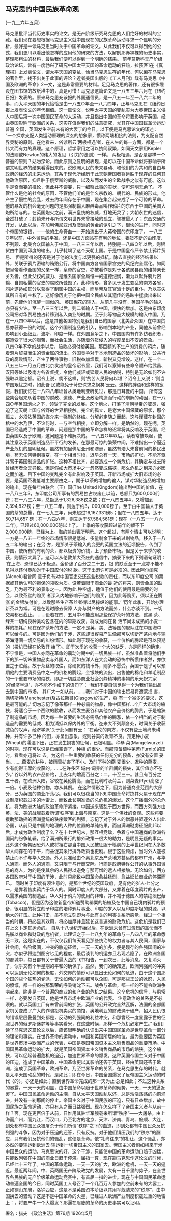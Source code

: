 ## 马克思的中国民族革命观

(一九二六年五月)

马克思批评当代历史事实的论文，是无产阶级研究马克思的人们绝好的材料的宝藏。我们现在要想根据马克思主义就中国现在的民族革命运动寻求一个显明的分析，最好是一读马克思当时关于中国革命的论文。从此我们不仅可以得到他的公式，我们更川以看出他怎样的应用他的研究的方法，以解剖那赤裸裸的历史事实，整理那粗生的材料，最后我们便可以得到一个明确的结果。
前年莫斯科无产阶级政治论坛，曾有一度勃兴了研究中国太平天国的革命运动的狂热，拉荻客1在《真理报》上发表论文，谓太平天国的变乱，恰当马克思生存的年代、何以偏在马克思的著作里，找不出关于此事的评论？近者美国出版的《工人月刊》载有马克思《中国及欧洲的革命》2一文，这是非常重要的材料。足见马克思的著作，还有很多埋没在图书馆的故纸堆中的，真是可惜！马克思这篇论文是一八五三年六月在《纽约日报》发表的。原来马克思充该报的外国通信员，是一八五一年至一八六二年的事，而太平天国的年代恰恰是由一八五○年至一八六四年，正与马克思在《纽约日报上发表论文的年代相值。这一篇论文，说明太平天国的变乱实为大英帝国主义侵人中国后第一次中国国民革命的大运动，并且指出中国的革命将要影响于英国，经由英国影晌于欧洲的关系，这实在值得我们的注意研究，尤其在中国国民革命运动普遍
全国，英国发生空前未有的大罢丁的今日。以下便是马克思论文的译述：
“一个探求支配人类运动原理的深玄的想象家，惯称两端相接的法则，为支配自然界奥秘的原则。在他看来，俗谚所云‘两极相遇’者，在人生的每一方面，都是一个伟大而有力的真理。这个原理，哲学家用之可以执简驭繁，如同天文家用Kepler的法则或Newton的伟大的发见（引力的法则）一样。
两极相遇，是否是那样一个普遍的原则？姑勿深论。而此原则之显明的表现，是可以在中国革命似将影响于所谓文明世界的结果看得出来的。说欧洲人民的未来暴动、和他们的为共和的自由与政府的经济的未来运动，其系于现代所经历于此天朝帝国者将远胜于现存的任何其他政治原因，抑且胜于俄罗斯的威胁，以及从而发生的全欧战争之似有可能。这似乎是奇而妄的推论，但此并不谬妄，只一细察此事的实状，便可洞明无余了。
不管什么是他的社会的原因，不管他们听的是什么宗教的、朝代的、民族的形式，他产生了慢性的变乱，过去约年间存在于中国，现在集合起来成了一个可惊的革命。他的暴发的机会毫无问题的是那强制输入麻醉毒品叫作鸦片的东西于中国的英国大炮所给与的。在英国炮火之前，满洲皇统的权威，打地无灵了；大朝永世的迷信，全然打破了；封锁未开与所谓文明世界未曾接触的孤立，骤被侵人了；东西交通的开发，从此以后，在加利佛尼亚州及澳洲的黄金的诱引之下，很快的进行，同时这个帝国的银钱，——他的生命膏血一—开始流出于大英帝国的东印度了。
一八三○年以前，中外贸易的平准，还是中国方面站在有利的地位，银货不断的由印度、不列颠、北美合众国输入于中国。一八三三年以后，特别是一八四○年以后，则银货由中国到印度的输出，儿乎耗竭了这个天朝上国。于是中国皇帝严令禁止鸦片贸易、
但是所得的还答是对于他的法度与以更强的抵抗。除去直接的经济结果以外，关联于鸦片密输的贿赂公行，将中国南方各省国家宫吏的风纪完全腐化。如同把皇帝看作全国的父亲一样，皇帝的官吏，亦被看作是对于各该属县邑的维持亲长关系者，但此父权的威力、是维系国家全局惟一的道德纪纲，渐为以默许鸦片密输、自饱私囊的官史的腐败所蚀毁了。此种情形，曾多见于发生变乱的南方各省，鸦片遂适如其分以获得了制御中国的主权，而皇帝及其官派十足的臣仆，乃以丧失其所自有的主权了。这好像历史于他把中国全民族从其遗传的愚昧中拯救出来以前，先使他们沉醉一回似的。
英国棉花的输入，从前几乎没有，英国羊毛的输入亦只有少许。至一八三三年以后，则二者输人于中国，很快的增加。这是由东印度公司把对华贸易独占转移到私入商业的时期。至于此等物品大规模的输入中国，乃在一八四○年以后，这是其他各国特别是我们自已的国家（北美合众国）在中国贸易亦获得一份的时期。这个外国制造品的引入，影响到本地的产业，同他从前曾经影响到小亚细亚、波斯、印度一样。在外国竞争之下，中国国内有许多纺者织者，都遭受了很大的艰苦，而社会生活，亦随着外货侵入的程度呈出不安的景象。
一八四○年不幸的战争以后，赔款必须付给英国。那巨额的不生产的消费的鸦片，随着鸦片贸易而生的贵金属的流出，外国竞争对于本地制造品的破坏的影响，公共行政的腐败情形，产生了两件事物：旧税益加烦累，新税又见增设。这样，在一个一八五三年一月五月由北京发出的皇帝诏令里，我们可以察知有些命令颁布给武昌、汉阳等处以及南方各省督抚，令他们减轻或延缓人民的纳税，特别是无论如何不许强取以逾定额。诏令上说，倘不这样，则‘贫苦人民将何以堪’？诏令上又说：‘则当举国艰忧之时，如此吾
民或能免于苛吏诛求之祸矣’云云。这样的辞语和这样的宽假，我们犹忆在一八四八年顷曾从奥地利亚听见过，那是日耳曼的中国。
所有这些集合起来从着中国的财政、道德、产业及政治构造而行动的崩解的动因，在一八四○年英国炮火之下，领受了完全的发展。这个炮火，打落了清朝皇帝的威灵，强迫了这天朝上国与俗野的世界相接触。完全的孤立，是老大中国保藏的原状，那个孤立，必须依英国的媒介来一强制的终结。分解必定随之而起，这与谨藏在封固的棺中的木乃伊，不论何时，一与空气相接，立即分解一样，是确然的。现在呢，英国已经造成了中国的革命，问题是那中国的革命怎样的迟早将其反响及于英国，经由英国以及于欧洲，这问题是不难解决的。
一八五○年以后，读者常被唤起，使其注意及于英国制造品不平行的发长。在那最可惊的繁荣中间，不难指出一个逼近产业危机的显明征候。虽然有加里佛尼亚州和澳洲，虽然有浩大未曾前闻的移民出境，苟无任何特别事变，在一个相当时顷，迟早总有一天，市场的扩张，不能齐驱并驾于英国制造品的扩张。这种不相比齐，必要造成一个新危机，其确定与过去所曾经历者全无异致。但是假如大市场中之一忽然变成缩狭，那么危机之到来亦必因之而加速。目下中国的变乱完全有此影响及于英国。开新市场或扩大旧市场的必要，是英国茶税低减主要原由之…，期于以茶的增加的输人，谋对华制造品的增加的输出。现在每年由联合（王）国(The United Kingdom)输出到中国的价值，在一八八三年3，东印度公司所享有的贸易独占权废止以前，总额只为600,000们镑；在一八三六年，总额达于1,326,388镑之数；在一八四五年4，又增加到2,394,827镑；至一八五二年，则达于约3，000,000镑了。至于由中国输人于英国的茶的总量，在一七九三年，尚未超过16,167,331磅5；但在一八四五年，达于50,714,657
磅；在一八四六年，则又达于57.584,561磅；现在（一八五一一八六二年)，已超过60,000,000磅以上了。
上季的茶收获超过前年的额不下2,000,000磅，已经为上。海的输出表所明示。这个超过，有两个情由可以说明：一方是一八五一年终的市场情形很是低减、多量剩余下来的过剩物品，移入于一八五二年的输出；在另·方，是那关于茶输入的变更的英国立法的近顷报告，传到了中国，使所有的有利的茶，都以极贵的价钱，上了预备市场。但是关于来季的收获，则情形大异了。这可以从伦敦某大茶庄的通信中，摘录下来的下列语句证明：
‘在上海、恐惶已达于极点。金价涨了百分之二十五，银
的缺乏至于一点亦不能不见得以还付英船对于中国应付的税
款。这于出港许可是必须的。因此阿尔阔克(Alcoek)君曾同
意于负有对中国官吏交还这些税款的责任，而以东印度公司
的票据或其他认可的担保的领收为质。设若着眼于商业的最
近的将来，则贵金属的缺乏，乃为最不利的景象之一。因为此
种空虚，适值于他们的使用最是需要的时会，以致茶丝的购买
者深入内地影响于他们的购买，因为此等购买，须以正在腾涨
的金银块付价，以致那些生产茶丝者得以尽操纵的能事。’
‘历年此季，开始办理新茶以为常。可是在现时除去保障
人身与财产的方法而外，什么亦谈不到。一切交易都已截止。
……设若在四、五月中不能应用那些保护茶叶的方法，这黑
茶、绿茶一切纯良种类均包含在内的早期收获，将成为同在复
活节尚未成熟的小麦一样的损耗。’
现在保护茶叶的方法，一定不是英、美、法等国的舰队驻在中国海中可以给与的。可是因为他们的于涉，这些却很容易产生像那可以切断产茶内地与输茶海港间一切交易的纠纷情形。如此则于现在的收获，一个价格的腾起是可以预期的（投机已经在伦敦开
始了)。即于次季的收获一个大的缺乏，亦是同样的确定。不宁惟是，中国人亦同在革命的震动时期中的一切民族一样，虽然准备着将他们手下的那一切笨重物品卖与外国人，而如东洋人在大变动的恐怖中所惯作者然，亦欲置之于贮藏。故于茶丝的取偿，除硬货的钱币外，则多不愿受。英国于是乎可以预期他的主要消费品中之一的价格的腾起，金银块的流出，出售他的棉花和羊毛制品的一个重要市场的缩狭，即那一切威胁商业社会沉静精神的事物的乐天祝咒家的‘经济学派’，亦不能不作如下的语句了：
‘我们不要自信觅得一个为我们输出品去到中国的市场，
其广大一如从前。……我们对于中国的输出贸易将遭蒙损
害，满切斯特(Manchester)及古拉斯哥(Glasgow)的生产，将
有一个减少的要求，这是最可能的。’
切勿忘记了像茶那样一种必需的物品，像中国那样…个广大市场的缩狭，将适合于一个西欧的歉收，从而发生麦谷和其他农产品价格的腾贵，于是缩狭了制造品的市场。因为每一种首要的生活必需品价格的腾涨，依一个相当的对于制造品的需要的低减、相为消抵以保内外的平衡。迩来大不列颠各处，时闻关于收获减色的叹声，经济学派’关于此问题有云：
‘在英伦的南方，不仅有些土地尚未耕种，并有许多已种
的田，亦呈出恶象，或则谷实的发育不良。预定种小麦
(Wheat)的濡湿下田，正在发生损害的征候，已极明显。种恭
菜(Mangelwurzel)的时期，现在可以说是已经空误了，种植
的很少。而那预备植种芜菁(Furnip)的田时，看看亦迅将过
去。为这样一种重要的收获的任何充分的预备，亦没有安置
妥当。……燕麦的耕种，被雨雪妨害了不小。及时下种的燕
麦很少、迟种的燕麦，少有能得丰厚的收获的。……在许多区
域内·饲养的羊群间的损失，其价值亦不在少。’
谷以外的农产品价格，比去年的增高百分之：二。十至三十。甚且有百分之五十者。在欧洲大陆，谷较在英伦腾高，而在比利时及荷兰，则菜麦(Rye)高涨了一倍。小麦及他种谷物，亦从其例。
在这种情形之下，因为普通商业范围的大部分，已为英国的商业所荡尽。我们可以很稳当的卜知中国革命将掷其火星于现在产业制度积载过多的地雷上，而致此长期准备的总危机的爆发。这个广播海外的总危机，将为欧洲大陆的政治革命所紧接。中国送来骚乱于西方世界，而西方列强方由英、法、美的战舰载着所谓‘秩序’到上海与南京。这是一个伟壮的奇观。这些将要援助那动摇的满洲皇统的秩序贩客的列强，忘记了对于外人的憎恶并驱逐外人出此帝国，从前只是中国的地理的人种的位置的单纯结果，而自满洲鞑虏征服此邦以后，才成为政治制度了么？在十七世纪末，那互相竞敌，争着与中国通商的欧洲各国问的纷争轧轹，给了满洲所采行的排外政策一很大的助力，是明显无疑的事实。此外这个新朝因恐外人或将袒右那当中国人民被征服于鞑虏的上半世纪间在大多数华人间存在的不平，而益促其采行排外政策也更剧。根于这些顾虑，当时外人遂被禁止而不许与华人交通。外人只准经由个离北京及产茶地方甚远的都市广州，与华人通商。而外人的通商，又只限于与行商交际。行商是政府特许公开的从事外国贸易的商人，为的是使其余的人民得以避免与那可憎的远人相接触。无论如何，西方各国政府对于中国的干涉，此时只能致中国革命愈益猛烈，愈益延长商业的停滞而已。
同时关于印度有须注意的，是那个世纪的英国政府，足有他的岁人·七分之一，是靠着售卖鸦片于华人的。同时印度人的大部分，又靠着在印度鸦片的出产，以需求英国的制造品。华人对于鸦片的使用的非难，并不减于德国人的禁绝淡巴菇(Tobacco)。但是因为这位新皇帝知道赞助罂粟的培植及在中国自己境内鸦片的预
备，很明显的将立刻予印度的培种鸦片事业、印度的岁入以及印度斯坦的财源，以绝大的打击。此种打击，虽不能立刻即为与此有关的利害关系所感觉，经过一个相当的时期，将必显其效用，将必加厚并且延长这普遍的财政危机。这危机是我们已在上文卜定其运命的。
自从十八世纪开始以后，在欧洲未曾有过激烈的革命而不先朕以商业和财政的危机者，此理证之于一七八九年的革命与一八四八年的革命悉无二致。这是实在的，不仅仅我们每天看见那些统治的权力者与其人民间，国家与社会间，各阶级间，冲突的胁迫征候，一天一天的加多，便是现存的各强国间的冲突，亦似乎将达到图穷匕见的程度，最后谈判的机运亦且若现若隐了。在欧洲各国的都城中，每日都有关于普遍大战的飞书相告，一到次日，此等消息，又复消灭了，似乎又有个半星期的平和的确保了。虽然，我们的确知道，欧洲列强间的冲突可以达到无论如何的极度，外交界的情形可以显出无论如何的危迫，由于这个国那个国的些个狂热的党派，无论如何的运动都可以企图，可是那些王公的忿怒，入民的愤慨，都一样的被那繁荣的呼吸销沈下去。战争与革命，都一样的不能令欧洲争哄起来，除非是一个普遍的商业的和产业的危机之结果。这个危机的信号，与夙常一样，必要发自英国，他是世界市场中欧洲产业的代表。
注意政治的关系是不必须的。就以英国工厂有未曾前闻的扩张，英国的公开政党全然瓦解，法国的全部国家机关变成了广大的诈骗投机卖买的商馆，奥地利亚的财政濒于破产，招入民仇恨的错误层层叠叠到处都是，反动的列强间的利益冲突，和那曾经一度显露于世的征服世界的俄罗斯迷梦等等事实看米，在这些时候，那样一个危机必定产生。”
我们]读了马克思这篇论文以后，应该很明确的认识出来中国国民革命是世界革命一部分的理论和事实。在世界革命的运动中，中国和英国所居的地位，最为重要因为英国是世界市场中欧洲产业的代表，中国是英国帝国资本主义销售商品的重要市场。中国国民革命运动的扩大，就是英国帝国资本主义销售商品的市场的缩狭。这个缩狭，可以促起普遍危机的迫近，加速世界革命的爆发。这种英国帝国主义对于中国的压迫，造成了中国革命，中国革命更以其影响还答于英国，经由英国还答于欧洲，造成了英国革命，欧洲革命，乃至世界革命的关系，在马克思生存的时代，就是太平天国动乱的时代，是如此；即在今日，中国全国爆发了反帝国主义运动的时代〈的〉，亦还是如此；直到世界革命完成的那一天为止·总是如此；不过这种关系的暴露。一天一天的明显，由中国革命以趋于世界革命的倾势，一天…一天的逼近罢了。中国国民革命运动的主潮，自从太平天国动乱以还，总是浩浩荡荡的向前涌进，并没有一刹那间的停止。帝国主义对于中国民族的压迫，只有日益增加，故中国民族之革命运动，亦只有从之而日益强烈。现在怎么样了？帝国主义者与从前一样？否。现在更百倍于从前，日惟用其驻华军舰载来所谓“秩序”——大屠杀，由上海而广州，而九江，而汉口，乃至北方的北京、天津、济南、青岛、旅顺、大连，到处都有中国民众被屠杀于他们所谓“秩序”之下的血迹，即到处都有中国民众反抗列强的斗争，因为对于压迫的还答，只有反抗。对于他们镇压我们的“秩序”的酬应，只有我们反抗他们的骚乱，这便是革命。依“礼尚往来”的礼让，这个骚乱，亦必然的要输运到欧洲去·输运到一切帝国主义的国家去。帝国主义者倘如横来干涉中国民众的运动，马克思说的好，这个干涉，只能使中国的革命运动口趋于凶猛，只能致列强在中国的商业日趋于停滞。屈指一算，现在距马克思作这论文的时候，已经七十三年了。中国的革命运动，一天一天的扩大，欧洲的危机，一天一天的逼近。最近两年间，中、英两国无产阶级政党的发展，大有一日千里的势子，在全世界各民族的无产阶级革命运动竞赛中，有首屈一指的进步。现在与中国国民革命运动普遍全国的今日，同时英国工人号召了一个几百万人参加的空前未有的大罢工，正如铜山东崩，洛钟西应，这是不是英国资本阶级以其用军舰装来的“秩序”，由中国换去的骚动？这是不是中国革命的火星，已经进人欧洲产业制度积载过重的地雷上：，将要产牛一个大爆发？那逼在眉睫的革命的历史事实可以证明。

署名：猎夫
《政治生活》第76期
1926年5月

